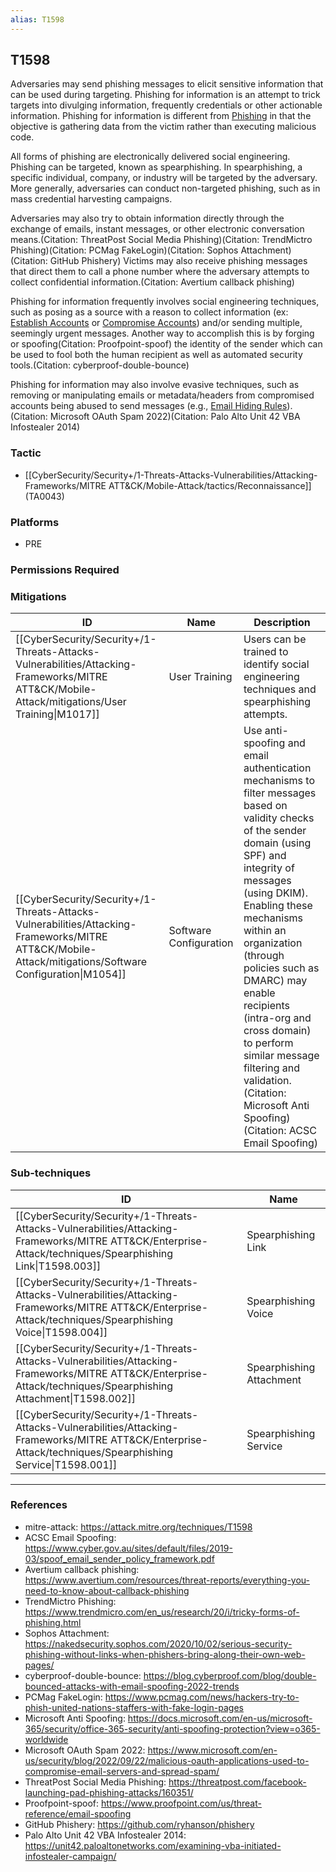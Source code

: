 ```yaml
---
alias: T1598
---
```


## T1598

Adversaries may send phishing messages to elicit sensitive information that can be used during targeting. Phishing for information is an attempt to trick targets into divulging information, frequently credentials or other actionable information. Phishing for information is different from [Phishing](https://attack.mitre.org/techniques/T1566) in that the objective is gathering data from the victim rather than executing malicious code.

All forms of phishing are electronically delivered social engineering. Phishing can be targeted, known as spearphishing. In spearphishing, a specific individual, company, or industry will be targeted by the adversary. More generally, adversaries can conduct non-targeted phishing, such as in mass credential harvesting campaigns.

Adversaries may also try to obtain information directly through the exchange of emails, instant messages, or other electronic conversation means.(Citation: ThreatPost Social Media Phishing)(Citation: TrendMictro Phishing)(Citation: PCMag FakeLogin)(Citation: Sophos Attachment)(Citation: GitHub Phishery) Victims may also receive phishing messages that direct them to call a phone number where the adversary attempts to collect confidential information.(Citation: Avertium callback phishing)

Phishing for information frequently involves social engineering techniques, such as posing as a source with a reason to collect information (ex: [Establish Accounts](https://attack.mitre.org/techniques/T1585) or [Compromise Accounts](https://attack.mitre.org/techniques/T1586)) and/or sending multiple, seemingly urgent messages. Another way to accomplish this is by forging or spoofing(Citation: Proofpoint-spoof) the identity of the sender which can be used to fool both the human recipient as well as automated security tools.(Citation: cyberproof-double-bounce) 

Phishing for information may also involve evasive techniques, such as removing or manipulating emails or metadata/headers from compromised accounts being abused to send messages (e.g., [Email Hiding Rules](https://attack.mitre.org/techniques/T1564/008)).(Citation: Microsoft OAuth Spam 2022)(Citation: Palo Alto Unit 42 VBA Infostealer 2014)


### Tactic
- [[CyberSecurity/Security+/1-Threats-Attacks-Vulnerabilities/Attacking-Frameworks/MITRE ATT&CK/Mobile-Attack/tactics/Reconnaissance]] (TA0043)

### Platforms
- PRE

### Permissions Required

### Mitigations

| ID | Name | Description |
| --- | --- | --- |
| [[CyberSecurity/Security+/1-Threats-Attacks-Vulnerabilities/Attacking-Frameworks/MITRE ATT&CK/Mobile-Attack/mitigations/User Training\|M1017]] | User Training | Users can be trained to identify social engineering techniques and spearphishing attempts. |
| [[CyberSecurity/Security+/1-Threats-Attacks-Vulnerabilities/Attacking-Frameworks/MITRE ATT&CK/Mobile-Attack/mitigations/Software Configuration\|M1054]] | Software Configuration | Use anti-spoofing and email authentication mechanisms to filter messages based on validity checks of the sender domain (using SPF) and integrity of messages (using DKIM). Enabling these mechanisms within an organization (through policies such as DMARC) may enable recipients (intra-org and cross domain) to perform similar message filtering and validation.(Citation: Microsoft Anti Spoofing)(Citation: ACSC Email Spoofing) |

### Sub-techniques

| ID | Name |
| --- | --- |
| [[CyberSecurity/Security+/1-Threats-Attacks-Vulnerabilities/Attacking-Frameworks/MITRE ATT&CK/Enterprise-Attack/techniques/Spearphishing Link\|T1598.003]] | Spearphishing Link |
| [[CyberSecurity/Security+/1-Threats-Attacks-Vulnerabilities/Attacking-Frameworks/MITRE ATT&CK/Enterprise-Attack/techniques/Spearphishing Voice\|T1598.004]] | Spearphishing Voice |
| [[CyberSecurity/Security+/1-Threats-Attacks-Vulnerabilities/Attacking-Frameworks/MITRE ATT&CK/Enterprise-Attack/techniques/Spearphishing Attachment\|T1598.002]] | Spearphishing Attachment |
| [[CyberSecurity/Security+/1-Threats-Attacks-Vulnerabilities/Attacking-Frameworks/MITRE ATT&CK/Enterprise-Attack/techniques/Spearphishing Service\|T1598.001]] | Spearphishing Service |


---
### References

- mitre-attack: https://attack.mitre.org/techniques/T1598
- ACSC Email Spoofing: https://www.cyber.gov.au/sites/default/files/2019-03/spoof_email_sender_policy_framework.pdf
- Avertium callback phishing: https://www.avertium.com/resources/threat-reports/everything-you-need-to-know-about-callback-phishing
- TrendMictro Phishing: https://www.trendmicro.com/en_us/research/20/i/tricky-forms-of-phishing.html
- Sophos Attachment: https://nakedsecurity.sophos.com/2020/10/02/serious-security-phishing-without-links-when-phishers-bring-along-their-own-web-pages/
- cyberproof-double-bounce: https://blog.cyberproof.com/blog/double-bounced-attacks-with-email-spoofing-2022-trends
- PCMag FakeLogin: https://www.pcmag.com/news/hackers-try-to-phish-united-nations-staffers-with-fake-login-pages
- Microsoft Anti Spoofing: https://docs.microsoft.com/en-us/microsoft-365/security/office-365-security/anti-spoofing-protection?view=o365-worldwide
- Microsoft OAuth Spam 2022: https://www.microsoft.com/en-us/security/blog/2022/09/22/malicious-oauth-applications-used-to-compromise-email-servers-and-spread-spam/
- ThreatPost Social Media Phishing: https://threatpost.com/facebook-launching-pad-phishing-attacks/160351/
- Proofpoint-spoof: https://www.proofpoint.com/us/threat-reference/email-spoofing
- GitHub Phishery: https://github.com/ryhanson/phishery
- Palo Alto Unit 42 VBA Infostealer 2014: https://unit42.paloaltonetworks.com/examining-vba-initiated-infostealer-campaign/
